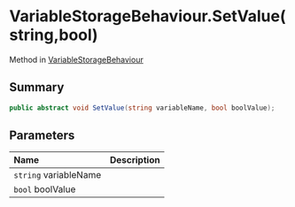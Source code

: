 # VariableStorageBehaviour.SetValue(string,bool)

Method in [VariableStorageBehaviour](/api/csharp/yarn.unity.variablestoragebehaviour.md)

## Summary



```csharp
public abstract void SetValue(string variableName, bool boolValue);
```

## Parameters

|Name|Description|
|:---|:---|
|`string` variableName||
|`bool` boolValue||

